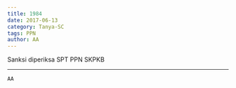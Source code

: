 ```yaml
---
title: 1984
date: 2017-06-13
category: Tanya-SC
tags: PPN
author: AA
---
```


Sanksi diperiksa SPT PPN SKPKB

---



`AA`
